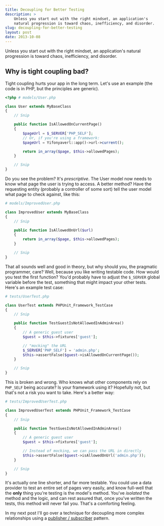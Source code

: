 ```yaml
---
title: Decoupling for Better Testing
description: >
    Unless you start out with the right mindset, an application's
    natural progression is toward chaos, inefficiency, and disorder.
slug: decoupling-for-better-testing
layout: post
date: 2013-10-08
---
```

Unless you start out with the right mindset, an application's natural
progression is toward chaos, inefficiency, and disorder.

Why is tight coupling bad?
--------------------------
Tight coupling hurts your app in the long term. Let's use an example (the code
is in PHP, but the principles are generic).

```php
<?php # models/User.php

class User extends MyBaseClass
{
    // Snip

    public function IsAllowedOnCurrentPage()
    {
        $pageUrl = $_SERVER['PHP_SELF'];
        // Or, if you're using a framework:
        $pageUrl = Yifonyaverl::app()->url->current();

        return in_array($page, $this->allowedPages);
    }

    // Snip
}
```

Do you see the problem? It's *prescriptive*. The User model now needs to know
what page the user is trying to access. A better method? Have the requesting
entity (probably a controller of some sort) tell the user model what page to
check against, like this:

```php
# models/ImprovedUser.php

class ImprovedUser extends MyBaseClass
{
    // Snip

    public function IsAllowedOnUrl($url)
    {
        return in_array($page, $this->allowedPages);
    }

    // Snip
}
```

That all sounds well and good in theory, but why should you, the pragmatic
programmer, care? Well, because you like writing testable code. How would you
test the first function? You'd probably have to adjust the `$_SERVER` global
variable before the test, something that might impact your other tests. Here's
an example test case:

```php
# tests/UserTest.php

class UserTest extends PHPUnit_Framework_TestCase
{
    // Snip

    public function TestGuestIsNotAllowedInAdminArea()
    {
        // A generic guest user
        $guest = $this->fixtures['guest'];

        // "mocking" the URL
        $_SERVER['PHP_SELF'] = 'admin.php';
        $this->assertFalse($guest->isAllowedOnCurrentPage());
    }

    // Snip
}
```

This is broken and wrong. Who knows what other components rely on `PHP_SELF`
being accurate? Is your framework using it? Hopefully not, but that's not a risk
you want to take.  Here's a better way:

```php
# tests/ImprovedUserTest.php

class ImprovedUserTest extends PHPUnit_Framework_TestCase
{
    // Snip

    public function TestGuesIsNotAllowedInAdminArea()
    {
        // A generic guest user
        $guest = $this->fixtures['guest'];

        // Instead of mocking, we can pass the URL in directly
        $this->assertFalse($guest->isAllowedOnUrl('admin.php'));
    }

    // Snip
}
```

It's actually one line shorter, and far more testable. You could use a data
provider to test an entire set of pages very easily, and know full-well that the
**only** thing you're testing is the model's method. You've *isolated* the
method and the logic, and can rest assured that, once you've written the tests,
this method will never fail you. That's a comforting feeling.

In my next post I'll go over a technique for decoupling more complex
relationships using a [publisher / subscriber][pubsub] pattern.

[pubsub]: http://en.wikipedia.org/wiki/Publish%E2%80%93subscribe_pattern
